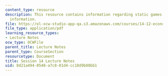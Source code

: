 ```yaml
---
content_type: resource
description: This resource contains information regarding static games with incomplete
  information.
file: https://ol-ocw-studio-app-qa.s3.amazonaws.com/courses/14-12-economic-applications-of-game-theory-fall-2012/8d21a4940548a7c801d4cc18d9b88bb1_MIT14_12F12_chapter14.pdf
file_type: application/pdf
learning_resource_types:
- Lecture Notes
ocw_type: OCWFile
parent_title: Lecture Notes
parent_type: CourseSection
resourcetype: Document
title: Session 14 Lecture Notes
uid: 8d21a494-0548-a7c8-01d4-cc18d9b88bb1
---
```

